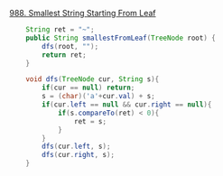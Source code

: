 [988. Smallest String Starting From Leaf](https://leetcode.com/problems/smallest-string-starting-from-leaf/)
```java
    String ret = "~";
    public String smallestFromLeaf(TreeNode root) {
        dfs(root, "");
        return ret;
    }

    void dfs(TreeNode cur, String s){
        if(cur == null) return;
        s = (char)('a'+cur.val) + s;
        if(cur.left == null && cur.right == null){
            if(s.compareTo(ret) < 0){
                ret = s;
            }
        }
        dfs(cur.left, s);
        dfs(cur.right, s);
    }
```